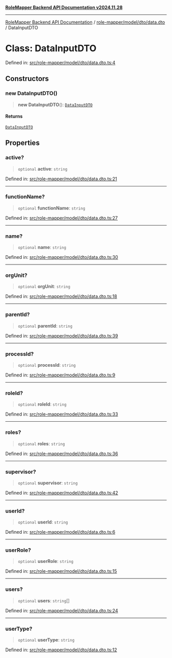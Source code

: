 [**RoleMapper Backend API Documentation v2024.11.28**](../../../../../README.md)

***

[RoleMapper Backend API Documentation](../../../../../modules.md) / [role-mapper/model/dto/data.dto](../README.md) / DataInputDTO

# Class: DataInputDTO

Defined in: [src/role-mapper/model/dto/data.dto.ts:4](https://github.com/FlowCraft-AG/RoleMapper/blob/de0e51be3f89e6fa69f76597242a3d3e3b4ee01f/backend/src/role-mapper/model/dto/data.dto.ts#L4)

## Constructors

### new DataInputDTO()

> **new DataInputDTO**(): [`DataInputDTO`](DataInputDTO.md)

#### Returns

[`DataInputDTO`](DataInputDTO.md)

## Properties

### active?

> `optional` **active**: `string`

Defined in: [src/role-mapper/model/dto/data.dto.ts:21](https://github.com/FlowCraft-AG/RoleMapper/blob/de0e51be3f89e6fa69f76597242a3d3e3b4ee01f/backend/src/role-mapper/model/dto/data.dto.ts#L21)

***

### functionName?

> `optional` **functionName**: `string`

Defined in: [src/role-mapper/model/dto/data.dto.ts:27](https://github.com/FlowCraft-AG/RoleMapper/blob/de0e51be3f89e6fa69f76597242a3d3e3b4ee01f/backend/src/role-mapper/model/dto/data.dto.ts#L27)

***

### name?

> `optional` **name**: `string`

Defined in: [src/role-mapper/model/dto/data.dto.ts:30](https://github.com/FlowCraft-AG/RoleMapper/blob/de0e51be3f89e6fa69f76597242a3d3e3b4ee01f/backend/src/role-mapper/model/dto/data.dto.ts#L30)

***

### orgUnit?

> `optional` **orgUnit**: `string`

Defined in: [src/role-mapper/model/dto/data.dto.ts:18](https://github.com/FlowCraft-AG/RoleMapper/blob/de0e51be3f89e6fa69f76597242a3d3e3b4ee01f/backend/src/role-mapper/model/dto/data.dto.ts#L18)

***

### parentId?

> `optional` **parentId**: `string`

Defined in: [src/role-mapper/model/dto/data.dto.ts:39](https://github.com/FlowCraft-AG/RoleMapper/blob/de0e51be3f89e6fa69f76597242a3d3e3b4ee01f/backend/src/role-mapper/model/dto/data.dto.ts#L39)

***

### processId?

> `optional` **processId**: `string`

Defined in: [src/role-mapper/model/dto/data.dto.ts:9](https://github.com/FlowCraft-AG/RoleMapper/blob/de0e51be3f89e6fa69f76597242a3d3e3b4ee01f/backend/src/role-mapper/model/dto/data.dto.ts#L9)

***

### roleId?

> `optional` **roleId**: `string`

Defined in: [src/role-mapper/model/dto/data.dto.ts:33](https://github.com/FlowCraft-AG/RoleMapper/blob/de0e51be3f89e6fa69f76597242a3d3e3b4ee01f/backend/src/role-mapper/model/dto/data.dto.ts#L33)

***

### roles?

> `optional` **roles**: `string`

Defined in: [src/role-mapper/model/dto/data.dto.ts:36](https://github.com/FlowCraft-AG/RoleMapper/blob/de0e51be3f89e6fa69f76597242a3d3e3b4ee01f/backend/src/role-mapper/model/dto/data.dto.ts#L36)

***

### supervisor?

> `optional` **supervisor**: `string`

Defined in: [src/role-mapper/model/dto/data.dto.ts:42](https://github.com/FlowCraft-AG/RoleMapper/blob/de0e51be3f89e6fa69f76597242a3d3e3b4ee01f/backend/src/role-mapper/model/dto/data.dto.ts#L42)

***

### userId?

> `optional` **userId**: `string`

Defined in: [src/role-mapper/model/dto/data.dto.ts:6](https://github.com/FlowCraft-AG/RoleMapper/blob/de0e51be3f89e6fa69f76597242a3d3e3b4ee01f/backend/src/role-mapper/model/dto/data.dto.ts#L6)

***

### userRole?

> `optional` **userRole**: `string`

Defined in: [src/role-mapper/model/dto/data.dto.ts:15](https://github.com/FlowCraft-AG/RoleMapper/blob/de0e51be3f89e6fa69f76597242a3d3e3b4ee01f/backend/src/role-mapper/model/dto/data.dto.ts#L15)

***

### users?

> `optional` **users**: `string`[]

Defined in: [src/role-mapper/model/dto/data.dto.ts:24](https://github.com/FlowCraft-AG/RoleMapper/blob/de0e51be3f89e6fa69f76597242a3d3e3b4ee01f/backend/src/role-mapper/model/dto/data.dto.ts#L24)

***

### userType?

> `optional` **userType**: `string`

Defined in: [src/role-mapper/model/dto/data.dto.ts:12](https://github.com/FlowCraft-AG/RoleMapper/blob/de0e51be3f89e6fa69f76597242a3d3e3b4ee01f/backend/src/role-mapper/model/dto/data.dto.ts#L12)
